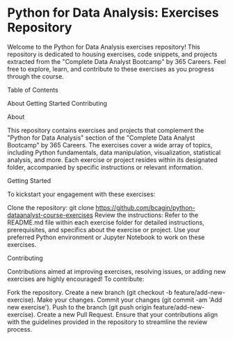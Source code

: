 # Python for Data Analysis: Exercises Repository

Welcome to the Python for Data Analysis exercises repository! This repository is dedicated to housing exercises, code snippets, and projects extracted from the "Complete Data Analyst Bootcamp" by 365 Careers. Feel free to explore, learn, and contribute to these exercises as you progress through the course.

Table of Contents

About
Getting Started
Contributing

About

This repository contains exercises and projects that complement the "Python for Data Analysis" section of the "Complete Data Analyst Bootcamp" by 365 Careers. The exercises cover a wide array of topics, including Python fundamentals, data manipulation, visualization, statistical analysis, and more. Each exercise or project resides within its designated folder, accompanied by specific instructions or relevant information.

Getting Started

To kickstart your engagement with these exercises:

Clone the repository: git clone https://github.com/bcagin/python-dataanalyst-course-exercises
Review the instructions: Refer to the README.md file within each exercise folder for detailed instructions, prerequisites, and specifics about the exercise or project.
Use your preferred Python environment or Jupyter Notebook to work on these exercises.

Contributing

Contributions aimed at improving exercises, resolving issues, or adding new exercises are highly encouraged! To contribute:

Fork the repository.
Create a new branch (git checkout -b feature/add-new-exercise).
Make your changes.
Commit your changes (git commit -am 'Add new exercise').
Push to the branch (git push origin feature/add-new-exercise).
Create a new Pull Request.
Ensure that your contributions align with the guidelines provided in the repository to streamline the review process.
